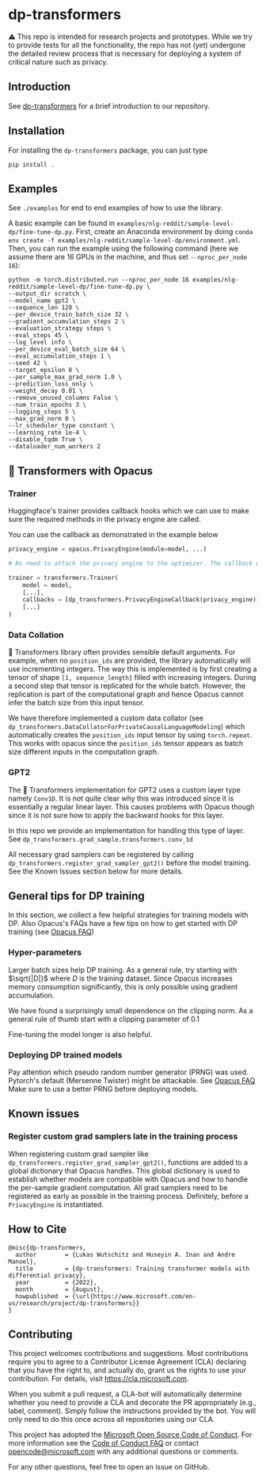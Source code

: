 # dp-transformers

:warning: This repo is intended for research projects and prototypes.
While we try to provide tests for all the functionality, the repo has not (yet) undergone the detailed review process that is necessary for deploying a system of critical nature such as privacy.

## Introduction 

See [dp-transformers](https://www.microsoft.com/en-us/research/project/dp-transformers) for a brief introduction to our repository.

## Installation

For installing the `dp-transformers` package, you can just type

```
pip install .
```

## Examples

See `./examples` for end to end examples of how to use the library.

A basic example can be found in `examples/nlg-reddit/sample-level-dp/fine-tune-dp.py`.
First, create an Anaconda environment by doing `conda env create -f examples/nlg-reddit/sample-level-dp/environment.yml`.
Then, you can run the example using the following command (here we assume there are 16 GPUs in the machine, and thus set `--nproc_per_node 16`):

```
python -m torch.distributed.run --nproc_per_node 16 examples/nlg-reddit/sample-level-dp/fine-tune-dp.py \
--output_dir scratch \
--model_name gpt2 \
--sequence_len 128 \
--per_device_train_batch_size 32 \
--gradient_accumulation_steps 2 \
--evaluation_strategy steps \
--eval_steps 45 \
--log_level info \
--per_device_eval_batch_size 64 \
--eval_accumulation_steps 1 \
--seed 42 \
--target_epsilon 8 \
--per_sample_max_grad_norm 1.0 \
--prediction_loss_only \
--weight_decay 0.01 \
--remove_unused_columns False \
--num_train_epochs 3 \
--logging_steps 5 \
--max_grad_norm 0 \
--lr_scheduler_type constant \
--learning_rate 1e-4 \
--disable_tqdm True \
--dataloader_num_workers 2
```

## 🤗 Transformers with Opacus

### Trainer

Huggingface's trainer provides callback hooks which we can use to make sure the required methods in the privacy engine are called.

You can use the callback as demonstrated in the example below

``` python
privacy_engine = opacus.PrivacyEngine(module=model, ...)

# No need to attach the privacy engine to the optimizer. The callback will automatically attach the optimizer.

trainer = transformers.Trainer(
    model = model,
    [...],
    callbacks = [dp_transformers.PrivacyEngineCallback(privacy_engine)]  # <-- Add this line to make sure the privacy engine is used in the trainer
    [...]
)
```

### Data Collation

🤗 Transformers library often provides sensible default arguments.
For example, when no `position_ids` are provided, the library automatically will use incrementing integers.
The way this is implemented is by first creating a tensor of shape `[1, sequence_length]` filled with increasing integers.
During a second step that tensor is replicated for the whole batch.
However, the replication is part of the computational graph and hence Opacus cannot infer the batch size from this input tensor.

We have therefore implemented a custom data collator (see `dp_transformers.DataCollatorForPrivateCausalLanguageModeling`) which automatically creates the `position_ids` input tensor by using `torch.repeat`.
This works with opacus since the `position_ids` tensor appears as batch size different inputs in the computation graph.

### GPT2

The 🤗 Transformers implementation for GPT2 uses a custom layer type namely `Conv1D`.
It is not quite clear why this was introduced since it is essentially a regular linear layer.
This causes problems with Opacus though since it is not sure how to apply the backward hooks for this layer.

In this repo we provide an implementation for handling this type of layer.
See `dp_transformers.grad_sample.transformers.conv_1d`

All necessary grad samplers can be registered by calling `dp_transformers.register_grad_sampler_gpt2()` before the model training.
See the Known Issues section below for more details.

## General tips for DP training

In this section, we collect a few helpful strategies for training models with DP.
Also Opacus's FAQs have a few tips on how to get started with DP training (see [Opacus FAQ](https://opacus.ai/docs/faq))

### Hyper-parameters

Larger batch sizes help DP training.
As a general rule, try starting with $\sqrt{|D|}$ where $D$ is the training dataset.
Since Opacus increases memory consumption significantly, this is only possible using gradient accumulation.

We have found a surprisingly small dependence on the clipping norm.
As a general rule of thumb start with a clipping parameter of 0.1

Fine-tuning the model longer is also helpful.


### Deploying DP trained models

Pay attention which pseudo random number generator (PRNG) was used.
Pytorch's default (Mersenne Twister) might be attackable.
See [Opacus FAQ](https://opacus.ai/docs/faq#what-is-the-secure_rng-argument-in-privacyengine)
Make sure to use a better PRNG before deploying models.

## Known issues

### Register custom grad samplers late in the training process

When registering custom grad sampler like `dp_transformers.register_grad_sampler_gpt2()`, functions are added to a global dictionary that Opacus handles.
This global dictionary is used to establish whether models are compatible with Opacus and how to handle the per-sample gradient computation.
All grad samplers need to be registered as early as possible in the training process.
Definitely, before a `PrivacyEngine` is instantiated.

## How to Cite

```
@misc{dp-transformers,
  author        = {Lukas Wutschitz and Huseyin A. Inan and Andre Manoel},
  title         = {dp-transformers: Training transformer models with differential privacy},
  year          = {2022},
  month         = {August},
  howpublished  = {\url{https://www.microsoft.com/en-us/research/project/dp-transformers}}
}
```

## Contributing

This project welcomes contributions and suggestions. Most contributions require you to
agree to a Contributor License Agreement (CLA) declaring that you have the right to,
and actually do, grant us the rights to use your contribution. For details, visit
https://cla.microsoft.com.

When you submit a pull request, a CLA-bot will automatically determine whether you need
to provide a CLA and decorate the PR appropriately (e.g., label, comment). Simply follow the
instructions provided by the bot. You will only need to do this once across all repositories using our CLA.

This project has adopted the [Microsoft Open Source Code of Conduct](https://opensource.microsoft.com/codeofconduct/).
For more information see the [Code of Conduct FAQ](https://opensource.microsoft.com/codeofconduct/faq/)
or contact [opencode@microsoft.com](mailto:opencode@microsoft.com) with any additional questions or comments.

For any other questions, feel free to open an issue on GitHub.

